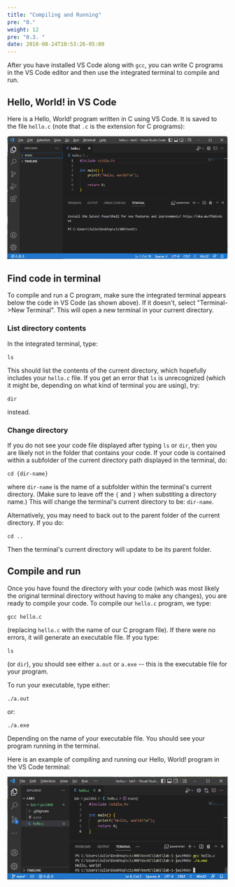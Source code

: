 ```yaml
---
title: "Compiling and Running"
pre: "0."
weight: 12
pre: "0.3. "
date: 2018-08-24T10:53:26-05:00
---
```


After you have installed VS Code along with `gcc`, you can write C programs in the VS Code editor and then use the integrated terminal to compile and run.

## Hello, World! in VS Code

Here is a Hello, World! program written in C using VS Code. It is saved to the file `hello.c` (note that `.c` is the extension for C programs):

![Hello C](/images/helloC.png)

## Find code in terminal

To compile and run a C program, make sure the integrated terminal appears below the code in VS Code (as shown above). If it doesn't, select "Terminal->New Terminal". This will open a new terminal in your current directory. 

### List directory contents

In the integrated terminal, type:

```text
ls
```

This should list the contents of the current directory, which hopefully includes your `hello.c` file. If you get an error that `ls` is unrecognized (which it might be, depending on what kind of terminal you are using), try:

```text
dir
```

instead.

### Change directory

If you do not see your code file displayed after typing `ls` or `dir`, then you are likely not in the folder that contains your code. If your code is contained within a subfolder of the current directory path displayed in the terminal, do:

```text
cd {dir-name}
```

where `dir-name` is the name of a subfolder within the terminal's current directory. (Make sure to leave off the `{` and `}` when substiting a directory name.) This will change the terminal's current directory to be: `dir-name`.

Alternatively, you may need to back out to the parent folder of the current directory. If you do:

```text
cd ..
```

Then the terminal's current directory will update to be its parent folder.

## Compile and run

Once you have found the directory with your code (which was most likely the original terminal directory without having to make any changes), you are ready to compile your code. To compile our `hello.c` program, we type:

```text
gcc hello.c
```

(replacing `hello.c` with the name of our C program file). If there were no errors, it will generate an executable file. If you type:

```text
ls
```

(or `dir`), you should see either `a.out` or `a.exe` -- this is the executable file for your program.

To run your executable, type either:

```text
./a.out
```

or:

```text
./a.exe
```

Depending on the name of your executable file. You should see your program running in the terminal.

Here is an example of compiling and running our Hello, World! program in the VS Code terminal:

![C compile run](/images/compileRunHello.png)
